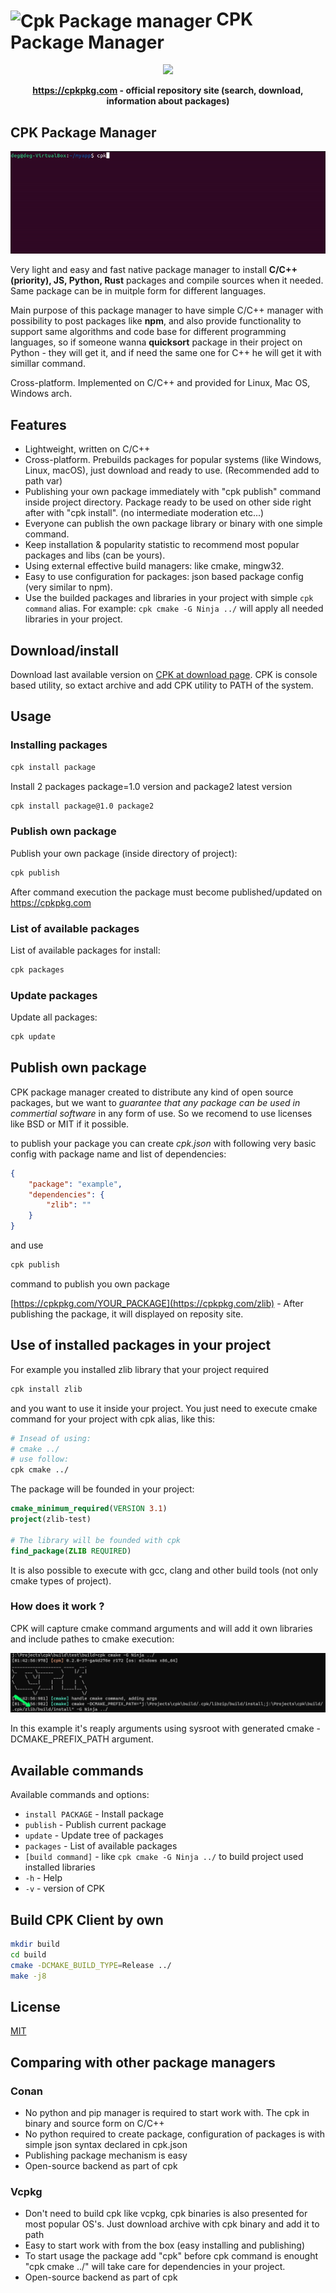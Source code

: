 # <img src="https://raw.githubusercontent.com/DEgITx/cpk/master/resources/cpk_logo.png" width="60px" align="center" alt="Cpk Package manager"> CPK Package Manager

<p align="center"><a href="https://github.com/DEgiTx/cpk"><img src="https://raw.githubusercontent.com/DEgITx/cpk/master/resources/cpk.png"></a></p>

<b><p align="center"><a href="https://cpkpkg.com">https://cpkpkg.com - official repository site (search, download, information about packages)</a></p></b>

## CPK Package Manager

<p align="center"><img src="https://github.com/DEgITx/share/blob/main/cpk/cpk_basic.gif?raw=true" /></p>

Very light and easy and fast native package manager to install **C/C++ (priority), JS, Python, Rust** packages and compile sources when it needed. Same package can be in muitple form for different languages.

Main purpose of this package manager to have simple C/C++ manager with possibility to post packages like **npm**, and also provide functionality to support same algorithms and code base for different programming languages, so if someone wanna **quicksort** package in their project on Python - they will get it, and if need the same one for C++ he will get it with simillar command.

Cross-platform. Implemented on C/C++ and provided for Linux, Mac OS, Windows arch.

## Features
* Lightweight, written on C/C++
* Cross-platform. Prebuilds packages for popular systems (like Windows, Linux, macOS), just download and ready to use. (Recommended add to path var)
* Publishing your own package immediately with "cpk publish" command inside project directory. Package ready to be used on other side right after with "cpk install". (no intermediate moderation etc...)
* Everyone can publish the own package library or binary with one simple command.
* Keep installation & popularity statistic to recommend most popular packages and libs (can be yours).
* Using external effective build managers: like cmake, mingw32.
* Easy to use configuration for packages: json based package config (very similar to npm).
* Use the builded packages and libraries in your project with simple `cpk command` alias. For example: `cpk cmake -G Ninja ../` will apply all needed libraries in your project.

## Download/install

Download last available version on [CPK at download page](https://github.com/DEgITx/cpk/releases). CPK is console based utility, so extact archive and add CPK utility to PATH of the system.

## Usage

### Installing packages
```sh
cpk install package
```
Install 2 packages package=1.0 version and package2 latest version
```sh
cpk install package@1.0 package2
```

### Publish own package
Publish your own package (inside directory of project):
```sh
cpk publish
```

After command execution the package must become published/updated on https://cpkpkg.com 

### List of available packages
List of available packages for install:
```sh
cpk packages
```

### Update packages
Update all packages:
```sh
cpk update
```

## Publish own package

CPK package manager created to distribute any kind of open source packages, but we want to *guarantee that any package can be used in commertial software* in any form of use. So we recomend to use licenses like BSD or MIT if it possible.

to publish your package you can create *cpk.json* with following very basic config with package name and list of dependencies:
```json
{
	"package": "example",
	"dependencies": {
		"zlib": ""
	}
}
```

and use

```sh
cpk publish
```
command to publish you own package

[https://cpkpkg.com/YOUR_PACKAGE](https://cpkpkg.com/zlib) - After publishing the package, it will displayed on reposity site.

## Use of installed packages in your project

For example you installed zlib library that your project required
```sh
cpk install zlib
```
and you want to use it inside your project. You just need to execute cmake command for your project with cpk alias, like this:
```sh
# Insead of using:
# cmake ../
# use follow:
cpk cmake ../
```

The package will be founded in your project:

```cmake
cmake_minimum_required(VERSION 3.1)
project(zlib-test)

# The library will be founded with cpk
find_package(ZLIB REQUIRED)
```

It is also possible to execute with gcc, clang and other build tools (not only cmake types of project).

### How does it work ?

CPK will capture cmake command arguments and will add it own libraries and include pathes to cmake execution:

<p align="center"><img src="https://github.com/DEgITx/share/blob/main/cpk/cpk_args.png?raw=true" /></p>

In this example it's reaply arguments using sysroot with generated cmake -DCMAKE_PREFIX_PATH argument.

## Available commands

Available commands and options:

* `install PACKAGE` -  Install package
* `publish` - Publish current package
* `update` - Update tree of packages
* `packages` - List of available packages
* `[build command]` - like `cpk cmake -G Ninja ../` to build project used installed libraries
* `-h` - Help
* `-v` - version of CPK

## Build CPK Client by own

```sh
mkdir build
cd build
cmake -DCMAKE_BUILD_TYPE=Release ../
make -j8
```

## License
[MIT](https://github.com/DEgiTx/cpk/blob/master/LICENSE)

## Comparing with other package managers

### Conan
* No python and pip manager is required to start work with. The cpk in binary and source form on C/C++
* No python required to create package, configuration of packages is with simple json syntax declared in cpk.json
* Publishing package mechanism is easy
* Open-source backend as part of cpk

### Vcpkg
* Don't need to build cpk like vcpkg, cpk binaries is also presented for most popular OS's. Just download archive with cpk binary and add it to path
* Easy to start work with from the box (easy installing and publishing)
* To start usage the package add "cpk" before cpk command is enought "cpk cmake ../" will take care for dependencies in your project.
* Open-source backend as part of cpk

